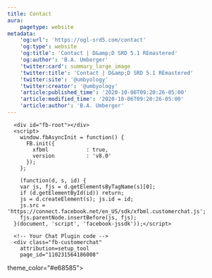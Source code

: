```yaml
---
title: Contact
aura:
    pagetype: website
metadata:
    'og:url': 'https://ogl-srd5.com/contact'
    'og:type': website
    'og:title': 'Contact | D&amp;D SRD 5.1 REmastered'
    'og:author': 'B.A. Umberger'
    'twitter:card': summary_large_image
    'twitter:title': 'Contact | D&amp;D SRD 5.1 REmastered'
    'twitter:site': '@umbyology'
    'twitter:creator': '@umbyology'
    'article:published_time': '2020-10-06T09:20:26-05:00'
    'article:modified_time': '2020-10-06T09:20:26-05:00'
    'article:author': 'B.A. Umberger'
---
```


<!-- Load Facebook SDK for JavaScript -->
      <div id="fb-root"></div>
      <script>
        window.fbAsyncInit = function() {
          FB.init({
            xfbml            : true,
            version          : 'v8.0'
          });
        };

        (function(d, s, id) {
        var js, fjs = d.getElementsByTagName(s)[0];
        if (d.getElementById(id)) return;
        js = d.createElement(s); js.id = id;
        js.src = 'https://connect.facebook.net/en_US/sdk/xfbml.customerchat.js';
        fjs.parentNode.insertBefore(js, fjs);
      }(document, 'script', 'facebook-jssdk'));</script>

      <!-- Your Chat Plugin code -->
      <div class="fb-customerchat"
        attribution=setup_tool
        page_id="110231564186008"
  theme_color="#e68585">
      </div>